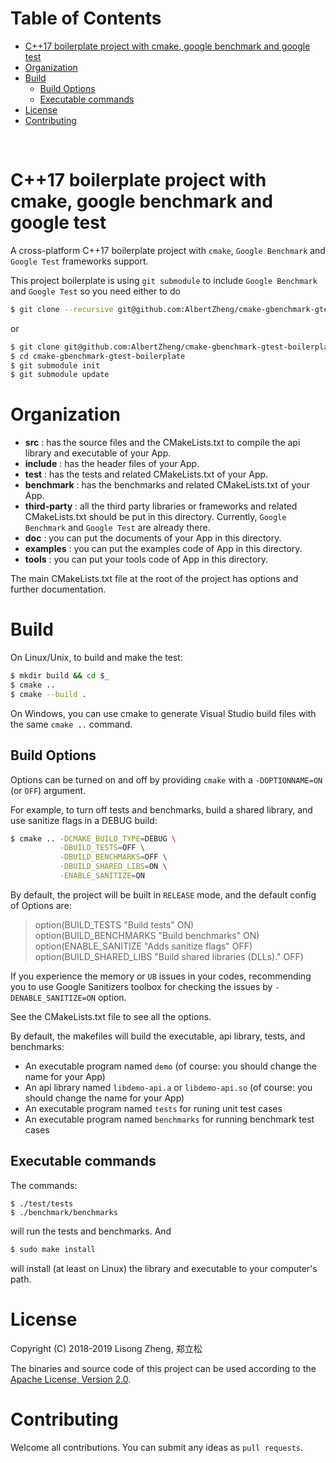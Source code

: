 # Table of Contents <!-- omit in toc -->

- [C++17 boilerplate project with cmake, google benchmark and google test](#c17-boilerplate-project-with-cmake-google-benchmark-and-google-test)
- [Organization](#organization)
- [Build](#build)
  - [Build Options](#build-options)
  - [Executable commands](#executable-commands)
- [License](#license)
- [Contributing](#contributing)

<br>

# C++17 boilerplate project with cmake, google benchmark and google test

A cross-platform C++17 boilerplate project with ``cmake``, ``Google Benchmark`` and ``Google Test`` frameworks support.

This project boilerplate is using ``git submodule`` to include ``Google Benchmark`` and ``Google Test`` so you
need either to do
    
```bash
$ git clone --recursive git@github.com:AlbertZheng/cmake-gbenchmark-gtest-boilerplate.git
```

or

```bash
$ git clone git@github.com:AlbertZheng/cmake-gbenchmark-gtest-boilerplate.git
$ cd cmake-gbenchmark-gtest-boilerplate
$ git submodule init
$ git submodule update
```


# Organization

* **src** : has the source files and the CMakeLists.txt to compile the api library and executable of your App.
* **include** : has the header files of your App.
* **test** : has the tests and related CMakeLists.txt of your App.
* **benchmark** : has the benchmarks and related CMakeLists.txt of your App.
* **third-party** : all the third party libraries or frameworks and related CMakeLists.txt should be put in this directory. Currently, ``Google Benchmark`` and ``Google Test`` are already there. 
* **doc** : you can put the documents of your App in this directory.
* **examples** : you can put the examples code of App in this directory.
* **tools** : you can put your tools code of App in this directory.


The main CMakeLists.txt file at the root of the project has options and further documentation.


# Build

On Linux/Unix, to build and make the test:

```bash
$ mkdir build && cd $_
$ cmake ..
$ cmake --build .
```

On Windows, you can use cmake to generate Visual Studio build files with the same ``cmake ..`` command.


## Build Options

Options can be turned on and off by providing ``cmake`` with a ``-DOPTIONNAME=ON`` (or ``OFF``) argument. 

For example, to turn off tests and benchmarks, build a shared library, and use sanitize flags in a DEBUG build:
```bash
$ cmake .. -DCMAKE_BUILD_TYPE=DEBUG \
           -DBUILD_TESTS=OFF \
           -DBUILD_BENCHMARKS=OFF \
           -DBUILD_SHARED_LIBS=ON \
           -ENABLE_SANITIZE=ON
```

By default, the project will be built in ``RELEASE`` mode, and the default config of Options are:
> option(BUILD_TESTS       "Build tests" ON)  
> option(BUILD_BENCHMARKS  "Build benchmarks" ON)   
> option(ENABLE_SANITIZE   "Adds sanitize flags" OFF)  
> option(BUILD_SHARED_LIBS "Build shared libraries (DLLs)." OFF)  

If you experience the memory or ``UB`` issues in your codes, recommending you to use Google Sanitizers toolbox for checking the issues by ``-DENABLE_SANITIZE=ON`` option.

See the CMakeLists.txt file to see all the options.


By default, the makefiles will build the executable, api library, tests, and benchmarks: 
* An executable program named ``demo`` (of course: you should change the name for your App)
* An api library named ``libdemo-api.a`` or ``libdemo-api.so`` (of course: you should change the name for your App)
* An executable program named ``tests`` for runing unit test cases
* An executable program named ``benchmarks`` for running benchmark test cases


## Executable commands

The commands:    

```
$ ./test/tests
$ ./benchmark/benchmarks
```

will run the tests and benchmarks. And

```bash
$ sudo make install
```

will install (at least on Linux) the library and executable to your computer's path.


# License

Copyright (C) 2018-2019 Lisong Zheng, 郑立松

The binaries and source code of this project can be used according to the [Apache License, Version 2.0](http://www.apache.org/licenses/LICENSE-2.0.html).


# Contributing

Welcome all contributions. You can submit any ideas as ``pull requests``.
